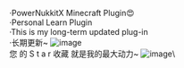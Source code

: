 ·PowerNukkitX Minecraft Plugin😍\
·Personal Learn Plugin\
·This is my long-term updated plug-in\
·长期更新~
![image](https://user-images.githubusercontent.com/100383563/200020433-028e8613-422a-496f-a77d-7eaf6dffe1f4.png)\
您 的 S t a r 收藏 就是我的最大动力~
![image](https://star-history.com/#SoHugePenguin/penguinPnxPlugin&Date)\
